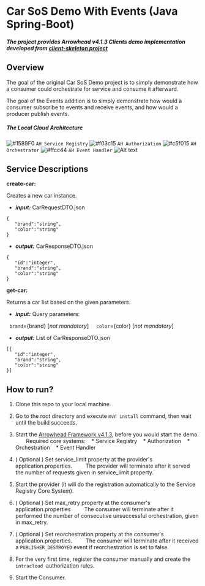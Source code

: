 # Car SoS Demo With Events (Java Spring-Boot)
##### The project provides Arrowhead v4.1.3 Clients demo implementation developed from [client-skeleton project](https://github.com/arrowhead-f/client-skeleton-java-spring)

## Overview
The goal of the original Car SoS Demo project is to simply demonstrate how a consumer could orchestrate for service and consume it afterward.

The goal of the Events addition is to simply demonstrate how would a consumer subscribe to events and receive events, and how would a producer publish events.


##### The Local Cloud Architecture 
![#1589F0](https://placehold.it/15/1589F0/000000?text=+) `AH Service Registry`
![#f03c15](https://placehold.it/15/f03c15/000000?text=+) `AH Authorization` 
![#c5f015](https://placehold.it/15/c5f015/000000?text=+) `AH Orchestrator`
![#ffcc44](https://placehold.it/15/ffcc44/000000?text=+) `AH Event Handler`
![Alt text](https://github.com/arrowhead-f/sos-examples-spring/blob/master/demo-car-with-events/doc/overview.png)

## Service Descriptions
**create-car:**

Creates a new car instance.
* ***input:*** CarRequestDTO.json
```
{
   "brand":"string",
   "color":"string"
}
```
* ***output:*** CarResponseDTO.json
```
{
   "id":"integer",
   "brand":"string",
   "color":"string"
}
```

**get-car:**

Returns a car list based on the given parameters.
* ***input:*** Query parameters: 

  `brand`={brand} [*not mandatory*]
  
  `color`={color} [*not mandatory*]

* ***output:*** List of CarResponseDTO.json
```
[{
   "id":"integer",
   "brand":"string",
   "color":"string"
}]
```

## How to run?
1. Clone this repo to your local machine.

2. Go to the root directory and execute `mvn install` command, then wait until the build succeeds.

3. Start the [Arrowhead Framework v4.1.3](https://github.com/arrowhead-f/core-java-spring), before you would start the demo.
   
   Required core systems:
   * Service Registry
   * Authorization
   * Orchestration
   * Event Handler

4. ( Optional ) Set service_limit property at the provider's application.properties.
    
    The provider will terminate after it served the number of requests given in service_limit property.
   
5. Start the provider (it will do the registration automatically to the Service Registry Core System).

6. ( Optional ) Set max_retry property at the consumer's application.properties
    
    The consumer will terminate after it performed the number of consecutive unsuccessful orchestration, given in max_retry.
   
7. ( Optional ) Set reorchestration property at the consumer's application.properties.
    
    The consumer will terminate after it received a `PUBLISHER_DESTROYED` event if reorchestration is set to false.
   
8. For the very first time, register the consumer manually and create the `intracloud`  authorization rules.

9. Start the Consumer.